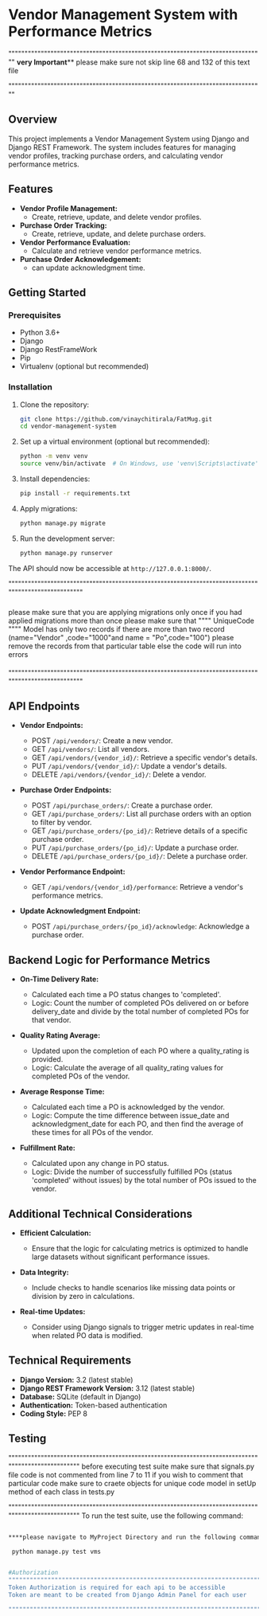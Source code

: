 # Vendor Management System with Performance Metrics

"""""""""""""""""""""""""""""""""""""""""""""""""""""""""""""""""""""""""""""""
                   ********very Important**********
      please make sure not skip line 68 and 132  of this text file

"""""""""""""""""""""""""""""""""""""""""""""""""""""""""""""""""""""""""""""""
## Overview

This project implements a Vendor Management System using Django and Django REST Framework. The system includes features for managing vendor profiles, tracking purchase orders, and calculating vendor performance metrics.

## Features

- **Vendor Profile Management:**
  - Create, retrieve, update, and delete vendor profiles.
- **Purchase Order Tracking:**
  - Create, retrieve, update, and delete purchase orders.
- **Vendor Performance Evaluation:**
  - Calculate and retrieve vendor performance metrics.
- **Purchase Order Acknowledgement:**
  - can update acknowledgment time.

## Getting Started

### Prerequisites

- Python 3.6+
- Django
- Django RestFrameWork  
- Pip
- Virtualenv (optional but recommended)

### Installation

1. Clone the repository:

    ```bash
    git clone https://github.com/vinaychitirala/FatMug.git
    cd vendor-management-system
    ```

2. Set up a virtual environment (optional but recommended):

    ```bash
    python -m venv venv
    source venv/bin/activate  # On Windows, use 'venv\Scripts\activate'
    ```

3. Install dependencies:

    ```bash
    pip install -r requirements.txt
    ```

4. Apply migrations:

    ```bash
    python manage.py migrate
    ```

5. Run the development server:

    ```bash
    python manage.py runserver
    ```

The API should now be accessible at `http://127.0.0.1:8000/`.

""""""""""""""""""""""""""""""""""""""""""""""""""""""""""""""""""""""""""""""""""""""""""""""""""""
#####
please make sure that you are applying migrations only once if you had applied migrations more than once please make sure that """" UniqueCode """" Model has only two records if there are more than two record (name="Vendor" ,code="1000"and name = "Po",code="100") please remove the records from that particular table else the code will run into errors 
####
""""""""""""""""""""""""""""""""""""""""""""""""""""""""""""""""""""""""""""""""""""""""""""""""""""

## API Endpoints

- **Vendor Endpoints:**
  - POST `/api/vendors/`: Create a new vendor.
  - GET `/api/vendors/`: List all vendors.
  - GET `/api/vendors/{vendor_id}/`: Retrieve a specific vendor's details.
  - PUT `/api/vendors/{vendor_id}/`: Update a vendor's details.
  - DELETE `/api/vendors/{vendor_id}/`: Delete a vendor.

- **Purchase Order Endpoints:**
  - POST `/api/purchase_orders/`: Create a purchase order.
  - GET `/api/purchase_orders/`: List all purchase orders with an option to filter by vendor.
  - GET `/api/purchase_orders/{po_id}/`: Retrieve details of a specific purchase order.
  - PUT `/api/purchase_orders/{po_id}/`: Update a purchase order.
  - DELETE `/api/purchase_orders/{po_id}/`: Delete a purchase order.

- **Vendor Performance Endpoint:**
  - GET `/api/vendors/{vendor_id}/performance`: Retrieve a vendor's performance metrics.

- **Update Acknowledgment Endpoint:**
  - POST `/api/purchase_orders/{po_id}/acknowledge`: Acknowledge a purchase order.

## Backend Logic for Performance Metrics

- **On-Time Delivery Rate:**
  - Calculated each time a PO status changes to 'completed'.
  - Logic: Count the number of completed POs delivered on or before delivery_date and divide by the total number of completed POs for that vendor.

- **Quality Rating Average:**
  - Updated upon the completion of each PO where a quality_rating is provided.
  - Logic: Calculate the average of all quality_rating values for completed POs of the vendor.

- **Average Response Time:**
  - Calculated each time a PO is acknowledged by the vendor.
  - Logic: Compute the time difference between issue_date and acknowledgment_date for each PO, and then find the average of these times for all POs of the vendor.

- **Fulfillment Rate:**
  - Calculated upon any change in PO status.
  - Logic: Divide the number of successfully fulfilled POs (status 'completed' without issues) by the total number of POs issued to the vendor.

## Additional Technical Considerations

- **Efficient Calculation:**
  - Ensure that the logic for calculating metrics is optimized to handle large datasets without significant performance issues.

- **Data Integrity:**
  - Include checks to handle scenarios like missing data points or division by zero in calculations.

- **Real-time Updates:**
  - Consider using Django signals to trigger metric updates in real-time when related PO data is modified.

## Technical Requirements

- **Django Version:** 3.2 (latest stable)
- **Django REST Framework Version:** 3.12 (latest stable)
- **Database:** SQLite (default in Django)
- **Authentication:** Token-based authentication
- **Coding Style:** PEP 8

## Testing
"""""""""""""""""""""""""""""""""""""""""""""""""""""""""""""""""""""""""""""""""""""""""""""""""""
before executing test suite make sure that signals.py file code is not commented from line 7 to 11
if you wish to comment that particular code  make sure to craete objects for unique code model in setUp method of each class in tests.py

"""""""""""""""""""""""""""""""""""""""""""""""""""""""""""""""""""""""""""""""""""""""""""""""""""
To run the test suite, use the following command:

```bash for windows

****please navigate to MyProject Directory and run the following command

 python manage.py test vms


#Authorization
"""""""""""""""""""""""""""""""""""""""""""""""""""""""""""""""""""""""""""""
Token Authorization is required for each api to be accessible 
Token are meant to be created from Django Admin Panel for each user

"""""""""""""""""""""""""""""""""""""""""""""""""""""""""""""""""""""""""""""
